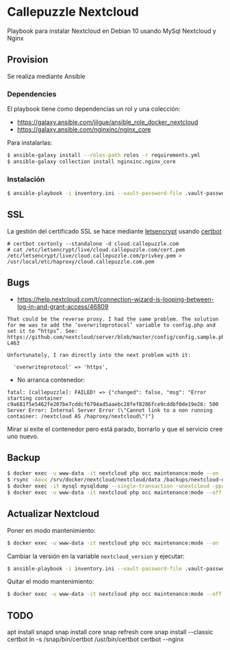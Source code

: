 Callepuzzle Nextcloud
================================
Playbook para instalar Nextcloud en Debian 10 usando MySql Nextcloud y Nginx

Provision
---------
Se realiza mediante Ansible

### Dependencies
El playbook tiene como dependencias un rol y una colección:
* https://galaxy.ansible.com/jilgue/ansible_role_docker_nextcloud
* https://galaxy.ansible.com/nginxinc/nginx_core

Para instalarlas:
```bash
$ ansible-galaxy install --roles-path roles -r requirements.yml
$ ansible-galaxy collection install nginxinc.nginx_core
```

### Instalación
```bash
$ ansible-playbook -i inventory.ini --vault-password-file .vault-password-file provision.yml
```

SSL
---
La gestión del certificado SSL se hace mediante [letsencrypt](https://letsencrypt.org) usando [certbot](https://certbot.eff.org/)
```
# certbot certonly --standalone -d cloud.callepuzzle.com
# cat /etc/letsencrypt/live/cloud.callepuzzle.com/cert.pem /etc/letsencrypt/live/cloud.callepuzzle.com/privkey.pem > /usr/local/etc/haproxy/cloud.callepuzzle.com.pem
```

Bugs
----

* https://help.nextcloud.com/t/connection-wizard-is-looping-between-log-in-and-grant-access/46809

```
That could be the reverse proxy. I had the same problem. The solution for me was to add the ‘overwriteprotocol’ variable to config.php and set it to “https”. See: https://github.com/nextcloud/server/blob/master/config/config.sample.php#L456-L463

Unfortunately, I ran directly into the next problem with it:

  'overwriteprotocol' => 'https',
```

* No arranca contenedor:

```
fatal: [callepuzzle]: FAILED! => {"changed": false, "msg": "Error starting container c9a681f5e5462fe207be7cddcf6794ad5aaebc28fef8286fce9cddbf0de19e26: 500 Server Error: Internal Server Error (\"Cannot link to a non running container: /nextcloud AS /haproxy/nextcloud\")"}
```

Mirar si exite el contenedor pero está parado, borrarlo y que el servicio cree uno nuevo.

Backup
------
```bash
$ docker exec -u www-data -it nextcloud php occ maintenance:mode --on
$ rsync -Aavx /srv/docker/nextcloud/nextcloud/data /backups/nextcloud-dirbkp_`date +"%Y%m%d"`/
$ docker exec -it mysql mysqldump --single-transaction -unextcloud -ppassword nextcloud_db > /backups/nextcloud-sqlbkp_`date +"%Y%m%d"`.bak
$ docker exec -u www-data -it nextcloud php occ maintenance:mode --off
```

Actualizar Nextcloud
--------------------
Poner en modo mantenimiento:
```bash
$ docker exec -u www-data -it nextcloud php occ maintenance:mode --on
```

Cambiar la versión en la variable `nextcloud_version` y ejecutar:
```bash
$ ansible-playbook -i inventory.ini --vault-password-file .vault-password-file provision.yml --tags run-nextcloud
```

Quitar el modo mantenimiento:
```bash
$ docker exec -u www-data -it nextcloud php occ maintenance:mode --off
```


## TODO

apt install snapd
snap install core
snap refresh core
snap install --classic certbot
ln -s /snap/bin/certbot /usr/bin/certbot
certbot --nginx

